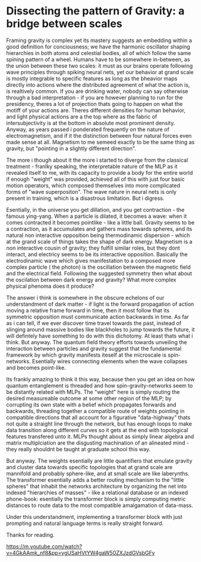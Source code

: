 

# Dissecting the pattern of Gravity: a bridge between scales


Framing gravity is complex yet its mastery suggests an embedding within a good definition for conciousness; we have the harmonic oscillator shaping hierarchies in both atoms and celestial bodies, all of which follow the same spining pattern of a wheel. Humans have to be somewhere in-between, as the union between these two scales: it must as our brains operate following wave principles through spiking neural nets, yet our behavior at grand scale is mostly integrable to specific features as long as the bheavior maps directly into actions where the distributed agreement of what the action is, is realtively common. If you are drinking water, nobody can say otherwise through a bad interpretation - if you are however planning to run for the presidency, theres a lot of projection thats going to happen on what the motiff of your actions are. Theres different densities for human behavior, and light physical actions are a the top where as the fabric of intersubjectivity is at the bottom in absolute most prominent density. Anyway, as years passed i ponderated frequently on the nature of electromagnetism, and if it the distinction between four natural forces even made sense at all. Magnetism to me semeed exactly to be the same thing as gravity, but "pointing in a slightly different direction".

The more i though about it the more i started to diverge from the classical treatment - franlky speaking, the interpretable nature of the MLP as it revealed itself to me, with its capacity to provide a body for the entire world if enough "weight" was provided, achieved all of this with just four basic motion operators, which composed themselves into more complicated forms of "wave superpositon". The wave nature in neural nets is only present in training, which is a disastrous limitation. But i digress.

Esentially, in the universe you get dillation, and you get contraction - the famous ying-yang. When a particle is dilated, it becomes a wave: when it comes contracted it becomes pointlike - like a little ball. Gravity seems to be a contraction, as it accumulates and gathers mass towards spheres, and its natural non interactive opposition being thermodinamic dispersion - which at the grand scale of things takes the shape of dark energy. Magnetism is a non interactive cousin of gravity; they fulfill similar roles, but they dont interact, and electricy seems to be its interactive opposition. Basically the electrodinamic wave which gives manifestation to a composed more complex particle ( the photon)  is the oscillation between the magnetic field and the electrical field. Following the suggested symmetry then what about the oscilation between dark energy and gravity? What more complex physical phenoma does it produce?

The answer i think is somewhere in the obscure echelons of our understandment of dark matter - if light is the forward propagation of action moving a relative frame forward in time, then it most follow that its symmetric opposition must communicate action backwards in time. As far as i can tell, if we ever discover time travel towards the past, instead of slinging around massive bodies like blackholes to jump towards the future, it will defintely have something to do with this dichotomy. At least thats what i think. But anyway. The quantum field theory efforts towards unveiling the interaction between particles and gravity suggest that the fundamental framework by which gravity manifests iteself at the microscale is spin-networks. Esentially wires connecting elements when the wave collapses and becomes point-like.

Its frankly amazing to think it this way, because then you get an idea on how quantum entanglement is threaded and how spin-gravity-networks seem to be distantly related with MLPs. The "weight" here is simply routing the desired measureable outcome at some other region of the MLP; by corrupting its own state with a belief which propagates forwards and backwards, threading together a compatible route of weights pointing in compatible directions that all account for a figurative "data-highway" thats not quite a straight line through the network, but has enough loops to make data transition along different curves so it gets at the end with topological features transfered unto it. MLPs thought about as simply linear algebra and matrix multiplciation are the disgusting machination of an alineated mind - they really shouldnt be taught at graduate school this way.

But anyway. The weights esentially are little quantifiers that emulate gravity and cluster data towards specific topologies that at grand scale are mannifold and probably sphere-like, and at small scale are like laberynths. The transformer esentially adds a better routing mechanism to the "little spheres" that inhabit the networks architecture by organizing the net into indexed "hierarchies of masses" - like a relational database or an indexed phone-book: esentially the transformer block is simply computing metric distances to route data to the most compatible amalgamation of data-mass. 

Under this understandment, implementing a transformer block with just prompting and natural language terms is really straight forward.

Thanks for reading.

https://m.youtube.com/watch?v=4GkAAmk_nf8&pp=ygUSaHVtYW4gaW50ZXJzdGVsbGFy








